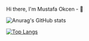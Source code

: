 Hi there, I'm Mustafa Okcen - 👋

![Anurag's GitHub stats](https://github-readme-stats.vercel.app/api?username=okcenmmustafa&count_private=true&show_icons=true)

[![Top Langs](https://github-readme-stats.vercel.app/api/top-langs/?username=okcenmmustafa&layout=compact)](https://github.com/anuraghazra/github-readme-stats)
